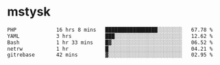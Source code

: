 # mstysk

<!--START_SECTION:waka-->

```txt
PHP             16 hrs 8 mins   █████████████████░░░░░░░░   67.78 %
YAML            3 hrs           ███░░░░░░░░░░░░░░░░░░░░░░   12.62 %
Bash            1 hr 33 mins    █▓░░░░░░░░░░░░░░░░░░░░░░░   06.52 %
netrw           1 hr            █░░░░░░░░░░░░░░░░░░░░░░░░   04.21 %
gitrebase       42 mins         ▓░░░░░░░░░░░░░░░░░░░░░░░░   02.95 %
```

<!--END_SECTION:waka-->

